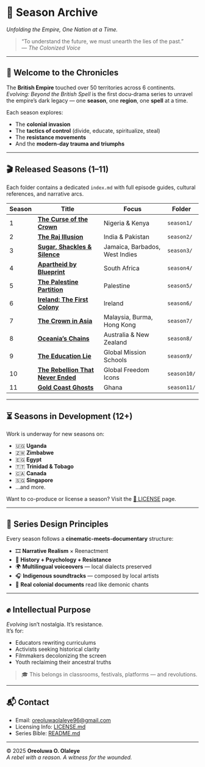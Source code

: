 <!--#include virtual="/partials/header.html" -->

# 📜 **Season Archive**
*Unfolding the Empire, One Nation at a Time.*

> “To understand the future, we must unearth the lies of the past.”  
> — *The Colonized Voice*

---

## 🧭 Welcome to the Chronicles

The **British Empire** touched over 50 territories across 6 continents.  
_Evolving: Beyond the British Spell_ is the first docu-drama series to unravel the empire’s dark legacy — one **season**, one **region**, one **spell** at a time.

Each season explores:
- The **colonial invasion**
- The **tactics of control** (divide, educate, spiritualize, steal)
- The **resistance movements**
- And the **modern-day trauma and triumphs**

---

## 🎬 Released Seasons (1–11)

Each folder contains a dedicated `index.md` with full episode guides, cultural references, and narrative arcs.

| Season | Title | Focus | Folder |
|--------|-------|-------|--------|
| 1 | [**The Curse of the Crown**](/seasons/season1/) | Nigeria & Kenya | `season1/` |
| 2 | [**The Raj Illusion**](/seasons/season2/) | India & Pakistan | `season2/` |
| 3 | [**Sugar, Shackles & Silence**](/seasons/season3/) | Jamaica, Barbados, West Indies | `season3/` |
| 4 | [**Apartheid by Blueprint**](/seasons/season4/) | South Africa | `season4/` |
| 5 | [**The Palestine Partition**](/seasons/season5/) | Palestine | `season5/` |
| 6 | [**Ireland: The First Colony**](/seasons/season6/) | Ireland | `season6/` |
| 7 | [**The Crown in Asia**](/seasons/season7/) | Malaysia, Burma, Hong Kong | `season7/` |
| 8 | [**Oceania’s Chains**](/seasons/season8/) | Australia & New Zealand | `season8/` |
| 9 | [**The Education Lie**](/seasons/season9/) | Global Mission Schools | `season9/` |
| 10 | [**The Rebellion That Never Ended**](/seasons/season10/) | Global Freedom Icons | `season10/` |
| 11 | [**Gold Coast Ghosts**](/seasons/season11/) | Ghana | `season11/` |

---

## ⏳ Seasons in Development (12+)

Work is underway for new seasons on:
- 🇺🇬 **Uganda**
- 🇿🇼 **Zimbabwe**
- 🇪🇬 **Egypt**
- 🇹🇹 **Trinidad & Tobago**
- 🇨🇦 **Canada**
- 🇸🇬 **Singapore**
- ...and more.

Want to co-produce or license a season? Visit the [📜 LICENSE](../../LICENSE.md) page.

---

## 🎨 Series Design Principles

Every season follows a **cinematic-meets-documentary** structure:

- 🎞️ **Narrative Realism** × Reenactment  
- 🧠 **History + Psychology + Resistance**
- 🌍 **Multilingual voiceovers** — local dialects preserved
- 🎧 **Indigenous soundtracks** — composed by local artists
- 📜 **Real colonial documents** read like demonic chants

---

## ✊ Intellectual Purpose

_Evolving_ isn’t nostalgia. It’s resistance.  
It’s for:
- Educators rewriting curriculums
- Activists seeking historical clarity
- Filmmakers decolonizing the screen
- Youth reclaiming their ancestral truths

> 🎓 This belongs in classrooms, festivals, platforms — and revolutions.

---

## 📬 Contact

- Email: [oreoluwaolaleye96@gmail.com](mailto:oreoluwaolaleye96@gmail.com)
- Licensing Info: [LICENSE.md](../../LICENSE.md)
- Series Bible: [README.md](../../README.md)

---

© 2025 **Oreoluwa O. Olaleye**  
_A rebel with a reason. A witness for the wounded._

<!--#include virtual="/partials/footer.html" -->
